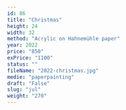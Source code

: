 ```yaml
---
id: 86
title: "Christmas"
height: 24
width: 32
method: "Acrylic on Hahnemühle paper"
year: 2022
price: "850"
exPrice: "1100"
status: ""
fileName: "2022-christmas.jpg"
medie: "paperpainting"
draft: "False"
slug: "jul"
weight: "270"
---
```


